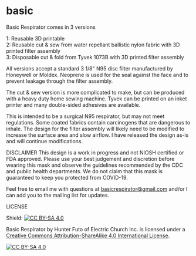 # basic
Basic Respirator comes in 3 versions 

1: Reusable 3D printable</br>
2: Reusable cut & sew from water repellant ballistic nylon fabric with 3D printed filter assembly</br>
3: Disposable cut & fold from Tyvek 1073B with 3D printed filter assembly</br>

All versions accept a standard 3 1/8" N95 disc filter manufactured by Honeywell or Moldex. Neoprene is used for the seal against the face and to prevent leakage through the filter assembly. 

The cut & sew version is more complicated to make, but can be produced with a heavy duty home sewing machine. Tyvek can be printed on an inket printer and many double-sided adhesives are available. 

This is intended to be a surgical N95 respirator, but may not meet regulations. Some coated fabrics contain carcinogens that are dangerous to inhale. The design for the filter assembly will likely need to be modified to increase the surface area and slow airflow. I have released the design as-is and will continue modifications. 

DISCLAIMER
This design is a work in progress and not NIOSH certified or FDA approved. Please use your best judgement and discretion before wearing this mask and observe the guidelines recommended by the CDC and public health departments. We do not claim that this mask is guaranteed to keep you protected from COVID-19.

Feel free to email me with questions at basicrespirator@gmail.com and/or I can add you to the mailing list for updates. 


LICENSE

Shield: [![CC BY-SA 4.0][cc-by-sa-shield]][cc-by-sa]

Basic Respirator by Hunter Futo of Electric Church Inc. is licensed under a [Creative Commons Attribution-ShareAlike 4.0 International License][cc-by-sa].

[![CC BY-SA 4.0][cc-by-sa-image]][cc-by-sa]

[cc-by-sa]: http://creativecommons.org/licenses/by-sa/4.0/
[cc-by-sa-image]: https://licensebuttons.net/l/by-sa/4.0/88x31.png
[cc-by-sa-shield]: https://img.shields.io/badge/License-CC%20BY--SA%204.0-lightgrey.svg
